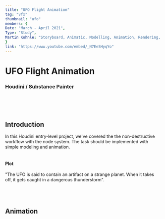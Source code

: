 ```yaml
---
title: "UFO Flight Animation"
tag: "vfx"
thumbnail: "ufo"
members: {
Date: "March - April 2021",
Type: "Study",    
Martin Kohnle: "Storyboard, Animatic, Modelling, Animation, Rendering, Music",
}
link: "https://www.youtube.com/embed/_N7EeSHyqYo"
---
```

# UFO Flight Animation

### Houdini / Substance Painter <br /> <br />

<team :members="members" :link="link" type="Animation" title="Media"></team>
<br /> <br />
## Introduction

In this Houdini entry-level project, we've covered the the non-destructive workflow with the node system. The task should be implemented with simple modeling and animation.
<br /> <br />

#### Plot
"The UFO is said to contain an artifact on a strange planet. When it takes off, it gets caught in a dangerous thunderstorm".
<br /> <br />
<br /> <br />

## Animation

<youtube-loader :link="link"></youtube-loader>

<image-loader height="overview_image_ws" image="vfx/ufo"></image-loader>

